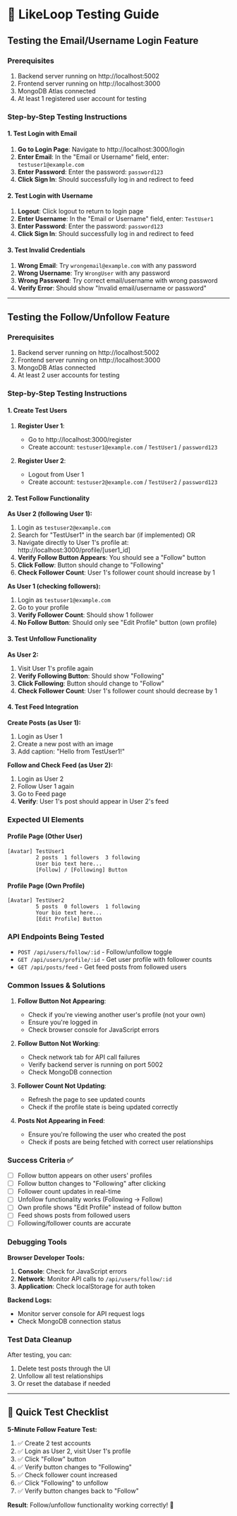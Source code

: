 # 🧪 LikeLoop Testing Guide

## Testing the Email/Username Login Feature

### Prerequisites
1. Backend server running on http://localhost:5002
2. Frontend server running on http://localhost:3000
3. MongoDB Atlas connected
4. At least 1 registered user account for testing

### Step-by-Step Testing Instructions

#### 1. Test Login with Email
1. **Go to Login Page**: Navigate to http://localhost:3000/login
2. **Enter Email**: In the "Email or Username" field, enter: `testuser1@example.com`
3. **Enter Password**: Enter the password: `password123`
4. **Click Sign In**: Should successfully log in and redirect to feed

#### 2. Test Login with Username
1. **Logout**: Click logout to return to login page
2. **Enter Username**: In the "Email or Username" field, enter: `TestUser1`
3. **Enter Password**: Enter the password: `password123`
4. **Click Sign In**: Should successfully log in and redirect to feed

#### 3. Test Invalid Credentials
1. **Wrong Email**: Try `wrongemail@example.com` with any password
2. **Wrong Username**: Try `WrongUser` with any password
3. **Wrong Password**: Try correct email/username with wrong password
4. **Verify Error**: Should show "Invalid email/username or password"

---

## Testing the Follow/Unfollow Feature

### Prerequisites
1. Backend server running on http://localhost:5002
2. Frontend server running on http://localhost:3000
3. MongoDB Atlas connected
4. At least 2 user accounts for testing

### Step-by-Step Testing Instructions

#### 1. Create Test Users
1. **Register User 1**:
   - Go to http://localhost:3000/register
   - Create account: `testuser1@example.com` / `TestUser1` / `password123`

2. **Register User 2**:
   - Logout from User 1
   - Create account: `testuser2@example.com` / `TestUser2` / `password123`

#### 2. Test Follow Functionality

**As User 2 (following User 1):**
1. Login as `testuser2@example.com`
2. Search for "TestUser1" in the search bar (if implemented) OR
3. Navigate directly to User 1's profile at: http://localhost:3000/profile/[user1_id]
4. **Verify Follow Button Appears**: You should see a "Follow" button
5. **Click Follow**: Button should change to "Following"
6. **Check Follower Count**: User 1's follower count should increase by 1

**As User 1 (checking followers):**
1. Login as `testuser1@example.com`
2. Go to your profile
3. **Verify Follower Count**: Should show 1 follower
4. **No Follow Button**: Should only see "Edit Profile" button (own profile)

#### 3. Test Unfollow Functionality

**As User 2:**
1. Visit User 1's profile again
2. **Verify Following Button**: Should show "Following"
3. **Click Following**: Button should change to "Follow"
4. **Check Follower Count**: User 1's follower count should decrease by 1

#### 4. Test Feed Integration

**Create Posts (as User 1):**
1. Login as User 1
2. Create a new post with an image
3. Add caption: "Hello from TestUser1!"

**Follow and Check Feed (as User 2):**
1. Login as User 2
2. Follow User 1 again
3. Go to Feed page
4. **Verify**: User 1's post should appear in User 2's feed

### Expected UI Elements

#### Profile Page (Other User)
```
[Avatar] TestUser1
         2 posts  1 followers  3 following
         User bio text here...
         [Follow] / [Following] Button
```

#### Profile Page (Own Profile)
```
[Avatar] TestUser2
         5 posts  0 followers  1 following
         Your bio text here...
         [Edit Profile] Button
```

### API Endpoints Being Tested

- `POST /api/users/follow/:id` - Follow/unfollow toggle
- `GET /api/users/profile/:id` - Get user profile with follower counts
- `GET /api/posts/feed` - Get feed posts from followed users

### Common Issues & Solutions

1. **Follow Button Not Appearing**:
   - Check if you're viewing another user's profile (not your own)
   - Ensure you're logged in
   - Check browser console for JavaScript errors

2. **Follow Button Not Working**:
   - Check network tab for API call failures
   - Verify backend server is running on port 5002
   - Check MongoDB connection

3. **Follower Count Not Updating**:
   - Refresh the page to see updated counts
   - Check if the profile state is being updated correctly

4. **Posts Not Appearing in Feed**:
   - Ensure you're following the user who created the post
   - Check if posts are being fetched with correct user relationships

### Success Criteria ✅

- [ ] Follow button appears on other users' profiles
- [ ] Follow button changes to "Following" after clicking
- [ ] Follower count updates in real-time
- [ ] Unfollow functionality works (Following → Follow)
- [ ] Own profile shows "Edit Profile" instead of follow button
- [ ] Feed shows posts from followed users
- [ ] Following/follower counts are accurate

### Debugging Tools

**Browser Developer Tools:**
1. **Console**: Check for JavaScript errors
2. **Network**: Monitor API calls to `/api/users/follow/:id`
3. **Application**: Check localStorage for auth token

**Backend Logs:**
- Monitor server console for API request logs
- Check MongoDB connection status

### Test Data Cleanup

After testing, you can:
1. Delete test posts through the UI
2. Unfollow all test relationships
3. Or reset the database if needed

---

## 🎯 Quick Test Checklist

**5-Minute Follow Feature Test:**
1. ✅ Create 2 test accounts
2. ✅ Login as User 2, visit User 1's profile
3. ✅ Click "Follow" button
4. ✅ Verify button changes to "Following"
5. ✅ Check follower count increased
6. ✅ Click "Following" to unfollow
7. ✅ Verify button changes back to "Follow"

**Result**: Follow/unfollow functionality working correctly! 🎉
